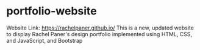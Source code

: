# portfolio-website
Website Link: https://rachelpaner.github.io/
This is a new, updated website to display Rachel Paner's design portfolio implemented using HTML, CSS, and JavaScript, and Bootstrap

